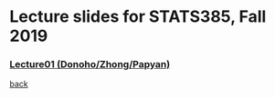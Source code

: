 
# Lecture slides for STATS385, Fall 2019

### [Lecture01 (Donoho/Zhong/Papyan)](./assets/lectures/STATS385_Lecture_1.pdf)

[back](./)

